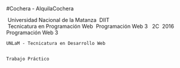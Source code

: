 #Cochera - AlquilaCochera

 Universidad Nacional de la Matanza ­ DIIT 
 Tecnicatura en Programación Web ­ Programación Web 3   2C ­ 2016 
 
	Programación Web 3
	 
	UNLaM - Tecnicatura en Desarrollo Web 
	 
	 
	Trabajo Práctico  

 
 